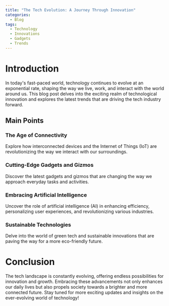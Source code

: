 ```yaml
---
title: "The Tech Evolution: A Journey Through Innovation"
categories:
  - Blog
tags:
  - Technology
  - Innovations
  - Gadgets
  - Trends
---
```


# Introduction
In today's fast-paced world, technology continues to evolve at an exponential rate, shaping the way we live, work, and interact with the world around us. This blog post delves into the exciting realm of technological innovation and explores the latest trends that are driving the tech industry forward.

## Main Points
### The Age of Connectivity
Explore how interconnected devices and the Internet of Things (IoT) are revolutionizing the way we interact with our surroundings.

### Cutting-Edge Gadgets and Gizmos
Discover the latest gadgets and gizmos that are changing the way we approach everyday tasks and activities.

### Embracing Artificial Intelligence
Uncover the role of artificial intelligence (AI) in enhancing efficiency, personalizing user experiences, and revolutionizing various industries.

### Sustainable Technologies
Delve into the world of green tech and sustainable innovations that are paving the way for a more eco-friendly future.

# Conclusion
The tech landscape is constantly evolving, offering endless possibilities for innovation and growth. Embracing these advancements not only enhances our daily lives but also propels society towards a brighter and more connected future. Stay tuned for more exciting updates and insights on the ever-evolving world of technology!